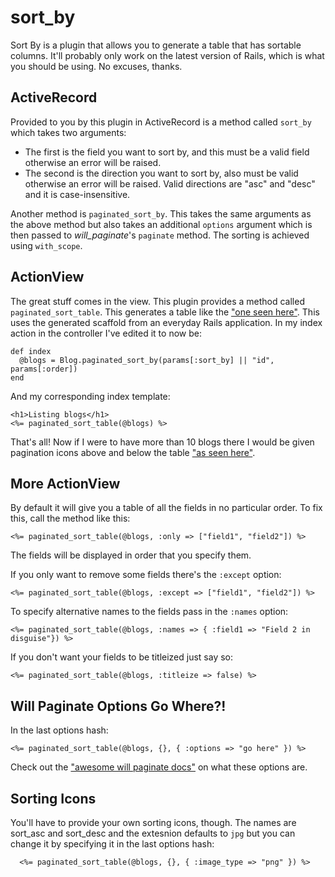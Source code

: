 # sort_by

Sort By is a plugin that allows you to generate a table that has sortable columns. It'll probably only work on the latest version of Rails, which is what you should be using. No excuses, thanks.

## ActiveRecord

Provided to you by this plugin in ActiveRecord is a method called `sort_by` which takes two arguments:

* The first is the field you want to sort by, and this must be a valid field otherwise an error will be raised.
* The second is the direction you want to sort by, also must be valid otherwise an error will be raised. Valid directions are "asc" and "desc" and it is case-insensitive.

Another method is `paginated_sort_by`. This takes the same arguments as the above method but also takes an additional `options` argument which is then passed to _will\_paginate_'s `paginate` method. The sorting is achieved using `with_scope`.

## ActionView

The great stuff comes in the view. This plugin provides a method called `paginated_sort_table`. This generates a table like the ["one seen here"](http://skitch.com/radarlistener/bam21/blogs-index "one seen here"). This uses the generated scaffold from an everyday Rails application. In my index action in the controller I've edited it to now be:
   
    def index
      @blogs = Blog.paginated_sort_by(params[:sort_by] || "id", params[:order])
    end
    
And my corresponding index template:

    <h1>Listing blogs</h1>
    <%= paginated_sort_table(@blogs) %>
    
That's all! Now if I were to have more than 10 blogs there I would be given pagination icons above and below the table ["as seen here"](http://skitch.com/radarlistener/bam4m/blogs-index "as seen here").

## More ActionView

By default it will give you a table of all the fields in no particular order. To fix this, call the method like this:

    <%= paginated_sort_table(@blogs, :only => ["field1", "field2"]) %>
    
The fields will be displayed in order that you specify them.

If you only want to remove some fields there's the `:except` option:

    <%= paginated_sort_table(@blogs, :except => ["field1", "field2"]) %>
    
To specify alternative names to the fields pass in the `:names` option:
    
    <%= paginated_sort_table(@blogs, :names => { :field1 => "Field 2 in disguise"}) %>

If you don't want your fields to be titleized just say so:

    <%= paginated_sort_table(@blogs, :titleize => false) %>
    
## Will Paginate Options Go Where?!

In the last options hash:

    <%= paginated_sort_table(@blogs, {}, { :options => "go here" }) %>
    
Check out the ["awesome will paginate docs"](http://wiki.github.com/mislav/will_paginate) on what these options are.

## Sorting Icons

You'll have to provide your own sorting icons, though. The names are sort\_asc and sort\_desc and the extesnion defaults to `jpg` but you can change it by specifying it in the last options hash:

      <%= paginated_sort_table(@blogs, {}, { :image_type => "png" }) %>
      